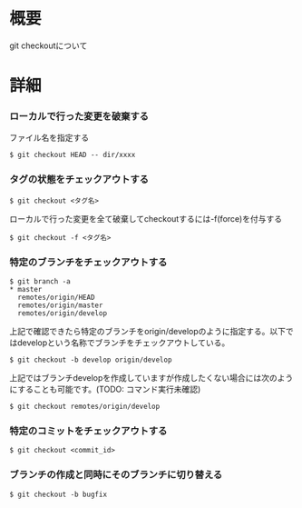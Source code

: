 # 概要
git checkoutについて

# 詳細

### ローカルで行った変更を破棄する
ファイル名を指定する
```
$ git checkout HEAD -- dir/xxxx
```

### タグの状態をチェックアウトする
```
$ git checkout <タグ名>
```

ローカルで行った変更を全て破棄してcheckoutするには-f(force)を付与する
```
$ git checkout -f <タグ名>
```

### 特定のブランチをチェックアウトする
```
$ git branch -a
* master 
  remotes/origin/HEAD
  remotes/origin/master
  remotes/origin/develop
```
上記で確認できたら特定のブランチをorigin/developのように指定する。以下ではdevelopという名称でブランチをチェックアウトしている。
```
$ git checkout -b develop origin/develop
```

上記ではブランチdevelopを作成していますが作成したくない場合には次のようにすることも可能です。(TODO: コマンド実行未確認)
```
$ git checkout remotes/origin/develop
```

### 特定のコミットをチェックアウトする
```
$ git checkout <commit_id>
```

### ブランチの作成と同時にそのブランチに切り替える
```
$ git checkout -b bugfix
```
